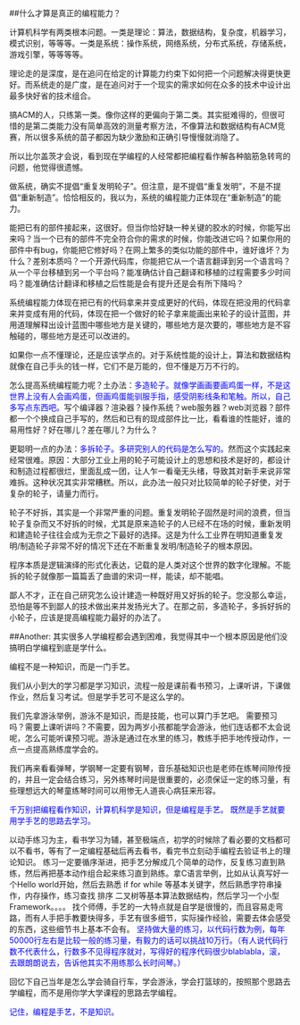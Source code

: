 ##什么才算是真正的编程能力？

计算机科学有两类根本问题。一类是理论：算法，数据结构，复杂度，机器学习，模式识别，等等等。一类是系统：操作系统，网络系统，分布式系统，存储系统，游戏引擎，等等等等。

理论走的是深度，是在追问在给定的计算能力约束下如何把一个问题解决得更快更好。而系统走的是广度，是在追问对于一个现实的需求如何在众多的技术中设计出最多快好省的技术组合。

搞ACM的人，只练第一类。像你这样的更偏向于第二类。其实挺难得的，但很可惜的是第二类能力没有简单高效的测量考察方法，不像算法和数据结构有ACM竞赛，所以很多系统的苗子都因为缺少激励和正确引导慢慢就消隐了。

所以比尔盖茨才会说，看到现在学编程的人经常都把编程看作解各种脑筋急转弯的问题，他觉得很遗憾。

做系统，确实不提倡“重复发明轮子”。但注意，是不提倡“重复发明”，不是不提倡“重新制造”。恰恰相反的，我以为，系统的编程能力正体现在“重新制造”的能力。

能把已有的部件接起来，这很好。但当你恰好缺一种关键的胶水的时候，你能写出来吗？当一个已有的部件不完全符合你的需求的时候，你能改进它吗？如果你用的部件中有bug，你能把它修好吗？在网上繁多的类似功能的部件中，谁好谁坏？为什么？差别本质吗？一个开源代码库，你能把它从一个语言翻译到另一个语言吗？从一个平台移植到另一个平台吗？能准确估计自己翻译和移植的过程需要多少时间吗？能准确估计翻译和移植之后性能是会有提升还是会有所下降吗？

系统编程能力体现在把已有的代码拿来并变成更好的代码，体现在把没用的代码拿来并变成有用的代码，体现在把一个做好的轮子拿来能画出来轮子的设计蓝图，并用道理解释出设计蓝图中哪些地方是关键的，哪些地方是次要的，哪些地方是不容触碰的，哪些地方是还可以改进的。

如果你一点不懂理论，还是应该学点的。对于系统性能的设计上，算法和数据结构就像在自己手头的钱一样，它们不是万能的，但不懂是万万不行的。

怎么提高系统编程能力呢？土办法：<font color="blue">多造轮子。就像学画画要画鸡蛋一样，不是这世界上没有人会画鸡蛋，但画鸡蛋能驯服手指，感受阴影线条和笔触。所以，自己多写点东西吧。</font>写个编译器？渲染器？操作系统？web服务器？web浏览器？部件都一个个换成自己手写的，然后和已有的现成部件比一比，看看谁的性能好，谁的易用性好？好在哪儿？差在哪儿？为什么？

更聪明一点的办法：<font color="blue">多拆轮子。多研究别人的代码是怎么写的。</font>然而这个实践起来经常很难。原因：大部分工业上用的轮子可能设计上的思想和技术是好的，都设计和制造过程都很烂，里面乱成一团，让人乍一看毫无头绪，导致其对新手来说非常难拆。这种状况其实非常糟糕。所以，此办法一般只对比较简单的轮子好使，对于复杂的轮子，请量力而行。

轮子不好拆，其实是一个非常严重的问题。重复发明轮子固然是时间的浪费，但当轮子复杂而又不好拆的时候，尤其是原来造轮子的人已经不在场的时候，重新发明和建造轮子往往会成为无奈之下最好的选择。这是为什么工业界在明知道重复发明/制造轮子非常不好的情况下还在不断重复发明/制造轮子的根本原因。

程序本质是逻辑演绎的形式化表达，记载的是人类对这个世界的数字化理解。不能拆的轮子就像那一篇篇丢了曲谱的宋词一样，能读，却不能唱。

鄙人不才，正在自己研究怎么设计建造一种既好用又好拆的轮子。您没那么幸运，恐怕是等不到鄙人的技术做出来并发扬光大了。在那之前，多造轮子，多拆好拆的小轮子，应该是提高编程能力最好的办法了。

##Another:
其实很多人学编程都会遇到困难，我觉得其中一个根本原因是他们没搞明白学编程到底是学什么。

编程不是一种知识，而是一门手艺。

我们从小到大的学习都是学习知识，流程一般是课前看书预习，上课听讲，下课做作业，然后复习考试。但是学手艺可不是这么学的。

我们先拿游泳举例，游泳不是知识，而是技能，也可以算门手艺吧。
需要预习吗？需要上课听讲吗？不需要，因为两岁小孩都能学会游泳，他们连话都不太会说呢，怎么可能听课预习呢。游泳是通过在水里的练习，教练手把手地传授动作，一点一点提高熟练度学会的。

我们再来看看弹琴，学钢琴一定要有钢琴，音乐基础知识也是老师在练琴间隙传授的，并且一定会结合练习，另外练琴时间是很重要的，必须保证一定的练习量，有些理想远大的琴童练琴时间可以用惨无人道丧心病狂来形容。

<font color="blue">千万别把编程看作知识，计算机科学是知识，但是编程是手艺。
既然是手艺就要用学手艺的思路去学习。</font>

以动手练习为主，看书学习为辅，甚至极端点，初学的时候除了看必要的文档都可以不看书，等有了一定编程基础后再去看书，看完书立刻动手编程去验证书上的理论知识。
练习一定要循序渐进，把手艺分解成几个简单的动作，反复练习直到熟练，然后再把基本动作组合起来练习直到熟练。拿C语言举例，比如从认真写好一个Hello world开始，然后去熟悉 if for while 等基本关键字，然后熟悉字符串操作，内存操作，练习查找 排序 二叉树等基本算法数据结构，然后学习一个小型Framework。。。。
找个师傅，手艺的一大特点就是自学是很慢的，而且容易走弯路，而有人手把手教要快得多，手艺有很多细节，实际操作经验，需要去体会感受的东西，这些细节书上基本不会有。
<font color="blue">坚持做大量的练习，以代码行数为例，每年50000行左右是比较一般的练习量，有毅力的话可以挑战10万行。（有人说代码行数不代表什么，行数多不见得程序就对，写得好的程序代码很少blablabla，滚，去跟朗朗说去，告诉他其实不用练那么长时间琴。）</font>

回忆下自己当年是怎么学会骑自行车，学会游泳，学会打篮球的，按照那个思路去学编程，而不是用你学大学课程的思路去学编程。

<font color="blue">记住，编程是手艺，不是知识。</font>